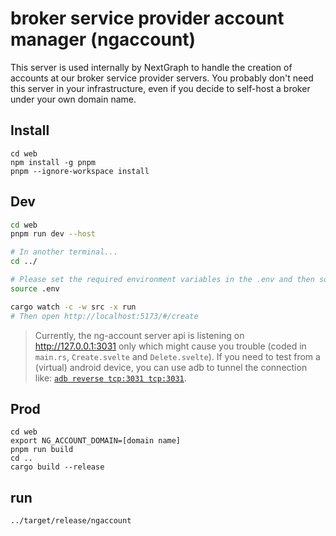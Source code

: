 # broker service provider account manager (ngaccount)

This server is used internally by NextGraph to handle the creation of accounts at our broker service provider servers. You probably don't need this server in your infrastructure, even if you decide to self-host a broker under your own domain name.

## Install

```
cd web
npm install -g pnpm
pnpm --ignore-workspace install
```

## Dev

```bash
cd web
pnpm run dev --host

# In another terminal...
cd ../

# Please set the required environment variables in the .env and then source it it with:
source .env

cargo watch -c -w src -x run
# Then open http://localhost:5173/#/create
```

> Currently, the ng-account server api is listening on http://127.0.0.1:3031 only which might cause you trouble (coded in `main.rs`, `Create.svelte` and `Delete.svelte`).
> If you need to test from a (virtual) android device, you can use adb to tunnel the connection like: [`adb reverse tcp:3031 tcp:3031`](https://justinchips.medium.com/proxying-adb-client-connections-2ab495f774eb).

## Prod

```
cd web
export NG_ACCOUNT_DOMAIN=[domain name]
pnpm run build
cd ..
cargo build --release
```

## run

```
../target/release/ngaccount
```
